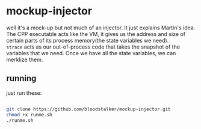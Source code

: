 # mockup-injector

well it's a mock-up but not much of an injector. It just explains Martin's idea.<br/>
The CPP executable acts like the VM, it gives us the address and size of certain parts of its process memory(the state variables we need).<br/>
`strace` acts as our out-of-process code that takes the snapshot of the variables that we need. Once we have all the state variables, we can merklize them.<br/>

## running
just run these:

```bash

git clone https://github.com/bloodstalker/mockup-injector.git
chmod +x runme.sh
./runme.sh

```

